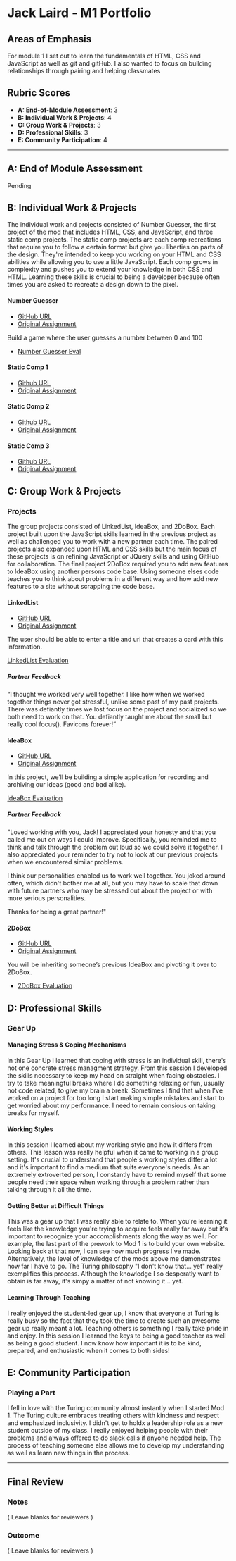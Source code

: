 # Jack Laird - M1 Portfolio

## Areas of Emphasis

For module 1 I set out to learn the fundamentals of HTML, CSS and JavaScript as well as git and gitHub. I also wanted to focus on building relationships through pairing and helping classmates 

## Rubric Scores

* **A: End-of-Module Assessment**: 3
* **B: Individual Work & Projects**: 4
* **C: Group Work & Projects**: 3
* **D: Professional Skills**: 3
* **E: Community Participation**: 4

-----------------------

## A: End of Module Assessment

Pending

## B: Individual Work & Projects

The individual work and projects consisted of Number Guesser, the first project of the mod that includes HTML, CSS, and JavaScript, and three static comp projects. The static comp projects are each comp recreations that require you to follow a certain format but give you liberties on parts of the design. They're intended to keep you working on your HTML and CSS abilities while allowing you to use a little JavaScript. Each comp grows in complexity and pushes you to extend your knowledge in both CSS and HTML. Learning these skills is crucial to being a developer because often times you are asked to recreate a design down to the pixel.

#### Number Guesser

* [GitHub URL](https://github.com/JackLaird0/Number-Guesser)
* [Original Assignment](http://frontend.turing.io/projects/number-guesser.html)

Build a game where the user guesses a number between 0 and 100

* [Number Guesser Eval](https://github.com/turingschool/front-end-submissions-public/blob/master/1801/mod-1/number-guesser/jack-laird.md)

#### Static Comp 1
* [Github URL](https://github.com/JackLaird0/JL-comp-challenge-1)
* [Original Assignment](http://frontend.turing.io/projects/m1-static-comp-1.html)

#### Static Comp 2
* [Github URL](https://github.com/JackLaird0/JL-comp-challenge-2)
* [Original Assignment](http://frontend.turing.io/projects/m1-static-comp-2.html)

#### Static Comp 3
* [Github URL](https://github.com/JackLaird0/JL-comp-challenge-3)
* [Original Assignment](http://frontend.turing.io/projects/m1-static-comp-3.html)

## C: Group Work & Projects

### Projects

The group projects consisted of LinkedList, IdeaBox, and 2DoBox. Each project built upon the JavaScript skills learned in the previous project as well as challenged you to work with a new partner each time. The paired projects also expanded upon HTML and CSS skills but the main focus of these projects is on refining JavaScript or JQuery skills and using GitHub for collaboration. The final project 2DoBox required you to add new features to IdeaBox using another persons code base. Using someone elses code teaches you to think about problems in a different way and how add new features to a site without scrapping the code base. 

#### LinkedList

* [GitHub URL](https://github.com/mrayanne113/linkedList)
* [Original Assignment](http://frontend.turing.io/projects/linked-list.html)

The user should be able to enter a title and url that creates a card with this information.

[LinkedList Evaluation](https://github.com/turingschool/front-end-submissions-public/blob/master/1801/mod-1/linked-list/jack-megan.md)

##### Partner Feedback
“I thought we worked very well together. I like how when we worked together things never got stressful, unlike some past of my past projects. There was defiantly times we lost focus on the project and socialized so we both need to work on that. You defiantly taught me about the small but really cool focus(). Favicons forever!”

#### IdeaBox

* [GitHub URL](https://github.com/danielafcarey/idea-box)
* [Original Assignment](http://frontend.turing.io/projects/ideabox.html)

In this project, we’ll be building a simple application for recording and archiving our ideas (good and bad alike).

[IdeaBox Evaluation](https://github.com/turingschool/front-end-submissions-public/blob/master/1801/mod-1/idea-box/daniela-jack.md)

##### Partner Feedback
"Loved working with you, Jack! I appreciated your honesty and that you called me out on ways I could improve. Specifically, you reminded me to think and talk through the problem out loud so we could solve it together. I also appreciated your reminder to try not to look at our previous projects when we encountered similar problems.

I think our personalities enabled us to work well together. You joked around often, which didn't bother me at all, but you may have to scale that down with future partners who may be stressed out about the project or with more serious personalities.  

Thanks for being a great partner!"

#### 2DoBox

* [GitHub URL](https://github.com/daughedm/2DoBox-Pivot)
* [Original Assignment](http://frontend.turing.io/projects/2DoBox-Pivot-Mod1.html)

You will be inheriting someone’s previous IdeaBox and pivoting it over to 2DoBox.

* [2DoBox Evaluation](https://github.com/turingschool/front-end-submissions-public/blob/master/1801/mod-1/to-do-box/jack-david.md)

## D: Professional Skills

### Gear Up

#### Managing Stress & Coping Mechanisms

In this Gear Up I learned that coping with stress is an individual skill, there's not one concrete stress managment strategy. From this session I developed the skills necessary to keep my head on straight when facing obstacles. I try to take meaningful breaks where I do something relaxing or fun, usually not code related, to give my brain a break. Sometimes I find that when I've worked on a project for too long I start making simple mistakes and start to get worried about my performance. I need to remain consious on taking breaks for myself.

#### Working Styles

In this session I learned about my working style and how it differs from others. This lesson was really helpful when it came to working in a group setting. It's crucial to understand that people's working styles differ a lot and it's important to find a medium that suits everyone's needs. As an extremely extroverted person, I constantly have to remind myself that some people need their space when working through a problem rather than talking through it all the time. 

#### Getting Better at Difficult Things

This was a gear up that I was really able to relate to. When you're learning it feels like the knowledge you're trying to acquire feels really far away but it's important to recognize your accomplishments along the way as well. For example, the last part of the prework to Mod 1 is to build your own website. Looking back at that now, I can see how much progress I've made. Alternatively, the level of knowledge of the mods above me demonstrates how far I have to go. The Turing philosophy "I don't know that... yet" really exemplifies this process. Although the knowledge I so desperatly want to obtain is far away, it's simpy a matter of not knowing it... yet.

#### Learning Through Teaching

I really enjoyed the student-led gear up, I know that everyone at Turing is really busy so the fact that they took the time to create such an awesome gear up really meant a lot. Teaching others is something I really take pride in and enjoy. In this session I learned the keys to being a good teacher as well as being a good student. I now know how important it is to be kind, prepared, and enthusiastic when it comes to both sides! 

## E: Community Participation

### Playing a Part

I fell in love with the Turing community almost instantly when I started Mod 1. The Turing culture embraces treating others with kindness and respect and emphasized inclusivity. I didn't get to holdx a leadership role as a new student outside of my class. I really enjoyed helping people with their problems and always offered to do slack calls if anyone needed help. The process of teaching someone else allows me to develop my understanding as well as learn new things in the process.

------------------

## Final Review

### Notes

( Leave blanks for reviewers )

### Outcome

( Leave blanks for reviewers )

